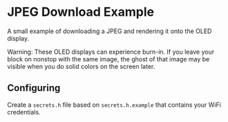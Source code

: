 # JPEG Download Example

A small example of downloading a JPEG and rendering it onto the OLED display.

Warning: These OLED displays can experience burn-in. If you leave your block on nonstop with the same image, the ghost of that image may be visible when you do solid colors on the screen later.

## Configuring

Create a `secrets.h` file based on `secrets.h.example` that contains your WiFi credentials.
